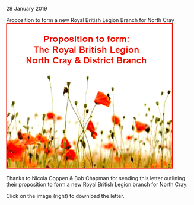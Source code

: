 28 January 2019

Proposition to form a new Royal British Legion Branch for North Cray [![Image](images/nm0685_1.gif)](http://www.northcrayresidents.org.uk/pdf_docs/proposed_north_cray_rbl_branch.pdf)

Thanks to Nicola Coppen & Bob Chapman for sending this letter outlining their proposition to form a new Royal British Legion branch for North Cray:

Click on the image (right) to download the letter.
